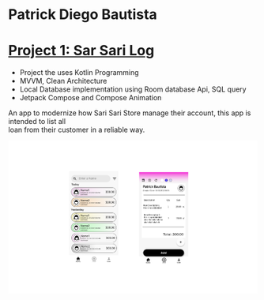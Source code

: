 # Patrick Diego Bautista

# [Project 1: Sar Sari Log](https://github.com/silverRnk/Sari-Sari-Log)
- Project the uses Kotlin Programming
- MVVM, Clean Architecture
- Local Database implementation using Room database Api, SQL query
- Jetpack Compose and Compose Animation

An app to modernize how Sari Sari Store manage their account, this app is intended to list all  
loan from their customer in a reliable way. 

![](./images/Frame26.png)
